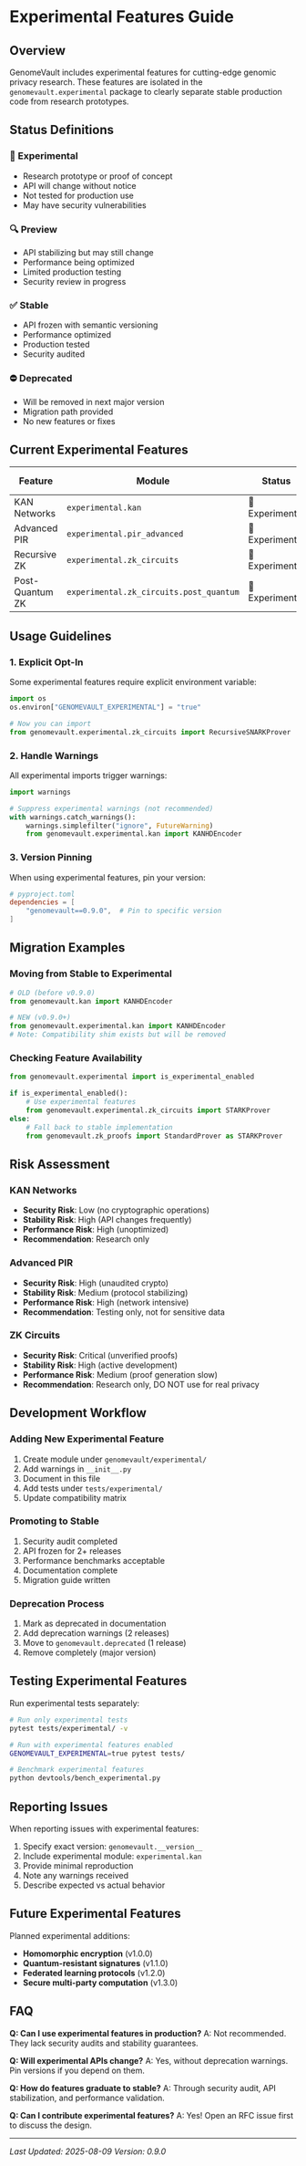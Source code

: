 # Experimental Features Guide

## Overview

GenomeVault includes experimental features for cutting-edge genomic privacy research. These features are isolated in the `genomevault.experimental` package to clearly separate stable production code from research prototypes.

## Status Definitions

### 🔬 Experimental
- Research prototype or proof of concept
- API will change without notice
- Not tested for production use
- May have security vulnerabilities

### 🔍 Preview
- API stabilizing but may still change
- Performance being optimized
- Limited production testing
- Security review in progress

### ✅ Stable
- API frozen with semantic versioning
- Performance optimized
- Production tested
- Security audited

### ⛔ Deprecated
- Will be removed in next major version
- Migration path provided
- No new features or fixes

## Current Experimental Features

| Feature | Module | Status | Added | Target Stable |
|---------|--------|--------|-------|---------------|
| KAN Networks | `experimental.kan` | 🔬 Experimental | v0.9.0 | v2.0.0 |
| Advanced PIR | `experimental.pir_advanced` | 🔬 Experimental | v0.8.0 | v2.1.0 |
| Recursive ZK | `experimental.zk_circuits` | 🔬 Experimental | v0.9.0 | v2.2.0 |
| Post-Quantum ZK | `experimental.zk_circuits.post_quantum` | 🔬 Experimental | v0.9.5 | v3.0.0 |

## Usage Guidelines

### 1. Explicit Opt-In

Some experimental features require explicit environment variable:

```python
import os
os.environ["GENOMEVAULT_EXPERIMENTAL"] = "true"

# Now you can import
from genomevault.experimental.zk_circuits import RecursiveSNARKProver
```

### 2. Handle Warnings

All experimental imports trigger warnings:

```python
import warnings

# Suppress experimental warnings (not recommended)
with warnings.catch_warnings():
    warnings.simplefilter("ignore", FutureWarning)
    from genomevault.experimental.kan import KANHDEncoder
```

### 3. Version Pinning

When using experimental features, pin your version:

```toml
# pyproject.toml
dependencies = [
    "genomevault==0.9.0",  # Pin to specific version
]
```

## Migration Examples

### Moving from Stable to Experimental

```python
# OLD (before v0.9.0)
from genomevault.kan import KANHDEncoder

# NEW (v0.9.0+)
from genomevault.experimental.kan import KANHDEncoder
# Note: Compatibility shim exists but will be removed
```

### Checking Feature Availability

```python
from genomevault.experimental import is_experimental_enabled

if is_experimental_enabled():
    # Use experimental features
    from genomevault.experimental.zk_circuits import STARKProver
else:
    # Fall back to stable implementation
    from genomevault.zk_proofs import StandardProver as STARKProver
```

## Risk Assessment

### KAN Networks
- **Security Risk**: Low (no cryptographic operations)
- **Stability Risk**: High (API changes frequently)
- **Performance Risk**: High (unoptimized)
- **Recommendation**: Research only

### Advanced PIR
- **Security Risk**: High (unaudited crypto)
- **Stability Risk**: Medium (protocol stabilizing)
- **Performance Risk**: High (network intensive)
- **Recommendation**: Testing only, not for sensitive data

### ZK Circuits
- **Security Risk**: Critical (unverified proofs)
- **Stability Risk**: High (active development)
- **Performance Risk**: Medium (proof generation slow)
- **Recommendation**: Research only, DO NOT use for real privacy

## Development Workflow

### Adding New Experimental Feature

1. Create module under `genomevault/experimental/`
2. Add warnings in `__init__.py`
3. Document in this file
4. Add tests under `tests/experimental/`
5. Update compatibility matrix

### Promoting to Stable

1. Security audit completed
2. API frozen for 2+ releases
3. Performance benchmarks acceptable
4. Documentation complete
5. Migration guide written

### Deprecation Process

1. Mark as deprecated in documentation
2. Add deprecation warnings (2 releases)
3. Move to `genomevault.deprecated` (1 release)
4. Remove completely (major version)

## Testing Experimental Features

Run experimental tests separately:

```bash
# Run only experimental tests
pytest tests/experimental/ -v

# Run with experimental features enabled
GENOMEVAULT_EXPERIMENTAL=true pytest tests/

# Benchmark experimental features
python devtools/bench_experimental.py
```

## Reporting Issues

When reporting issues with experimental features:

1. Specify exact version: `genomevault.__version__`
2. Include experimental module: `experimental.kan`
3. Provide minimal reproduction
4. Note any warnings received
5. Describe expected vs actual behavior

## Future Experimental Features

Planned experimental additions:

- **Homomorphic encryption** (v1.0.0)
- **Quantum-resistant signatures** (v1.1.0)
- **Federated learning protocols** (v1.2.0)
- **Secure multi-party computation** (v1.3.0)

## FAQ

**Q: Can I use experimental features in production?**
A: Not recommended. They lack security audits and stability guarantees.

**Q: Will experimental APIs change?**
A: Yes, without deprecation warnings. Pin versions if you depend on them.

**Q: How do features graduate to stable?**
A: Through security audit, API stabilization, and performance validation.

**Q: Can I contribute experimental features?**
A: Yes! Open an RFC issue first to discuss the design.

---
*Last Updated: 2025-08-09*
*Version: 0.9.0*
